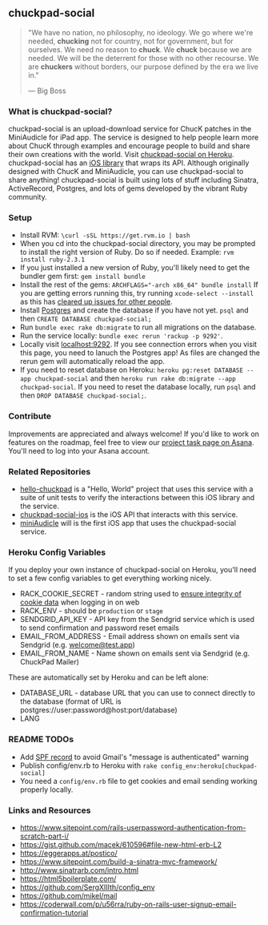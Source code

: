 ## chuckpad-social

> "We have no nation, no philosophy, no ideology. We go where we're needed, **chucking** not for country, not for government, but for ourselves. We need no reason to **chuck**. We **chuck** because we are needed. We will be the deterrent for those with no other recourse. We are **chuckers** without borders, our purpose defined by the era we live in."
> 
> ― Big Boss

### What is chuckpad-social?

chuckpad-social is an upload-download service for ChucK patches in the MiniAudicle for iPad app. The service is designed to help people learn more about ChucK through examples and encourage people to build and share their own creations with the world. Visit [chuckpad-social on Heroku][2]. chuckpad-social has an [iOS library][6] that wraps its API. Although originally designed with ChucK and MiniAudicle, you can use chuckpad-social to share anything! chuckpad-social is built using lots of stuff including Sinatra, ActiveRecord, Postgres, and lots of gems developed by the vibrant Ruby community. 

### Setup
* Install RVM: `\curl -sSL https://get.rvm.io | bash`
* When you cd into the chuckpad-social directory, you may be prompted to install the right version of Ruby. Do so if needed. Example: `rvm install ruby-2.3.1`
* If you just installed a new version of Ruby, you'll likely need to get the bundler gem first: `gem install bundle`
* Install the rest of the gems: `ARCHFLAGS="-arch x86_64" bundle install` If you are getting errors running this, try running `xcode-select --install` as this has [cleared up issues for other people][3].
* Install [Postgres][4] and create the database if you have not yet. `psql` and then `CREATE DATABASE chuckpad-social;`
* Run `bundle exec rake db:migrate` to run all migrations on the database.
* Run the service locally: `bundle exec rerun 'rackup -p 9292'`.
* Locally visit [localhost:9292](http://localhost:9292/). If you see connection errors when you visit this page, you need to lanuch the Postgres app! As files are changed the rerun gem will automatically reload the app.
* If you need to reset database on Heroku: `heroku pg:reset DATABASE --app chuckpad-social` and then `heroku run rake db:migrate --app chuckpad-social`. If you need to reset the database locally, run `psql` and then `DROP DATABASE chuckpad-social;`.

### Contribute
Improvements are appreciated and always welcome! If you'd like to work on features on the roadmap, feel free to view our [project task page on Asana][5]. You'll need to log into your Asana account.

### Related Repositories
* [hello-chuckpad][8] is a "Hello, World" project that uses this service with a suite of unit tests to verify the interactions between this iOS library and the service. 
* [chuckpad-social-ios][9] is the iOS API that interacts with this service.
* [miniAudicle][10] will is the first iOS app that uses the chuckpad-social service.

### Heroku Config Variables

If you deploy your own instance of chuckpad-social on Heroku, you'll need to set a few config variables to get everything working nicely.

* RACK_COOKIE_SECRET - random string used to [ensure integrity of cookie data][11] when logging in on web
* RACK_ENV - should be `production` or `stage`
* SENDGRID_API_KEY - API key from the Sendgrid service which is used to send confirmation and password reset emails
* EMAIL_FROM_ADDRESS - Email address shown on emails sent via Sendgrid (e.g. welcome@test.app)
* EMAIL_FROM_NAME - Name shown on emails sent via Sendgrid (e.g. ChuckPad Mailer)

These are automatically set by Heroku and can be left alone:

* DATABASE_URL - database URL that you can use to connect directly to the database (format of URL is postgres://user:password@host:port/database)
* LANG

### README TODOs
* Add [SPF record][7] to avoid Gmail's "message is authenticated" warning
* Publish config/env.rb to Heroku with `rake config_env:heroku[chuckpad-social]`
* You need a `config/env.rb` file to get cookies and email sending working properly locally.

### Links and Resources
* https://www.sitepoint.com/rails-userpassword-authentication-from-scratch-part-i/
* https://gist.github.com/macek/610596#file-new-html-erb-L2
* https://eggerapps.at/postico/
* https://www.sitepoint.com/build-a-sinatra-mvc-framework/
* http://www.sinatrarb.com/intro.html
* https://html5boilerplate.com/
* https://github.com/SergXIIIth/config_env
* https://github.com/mikel/mail
* https://coderwall.com/p/u56rra/ruby-on-rails-user-signup-email-confirmation-tutorial

[1]: http://postgresapp.com/
[2]: http://chuckpad-social.herokuapp.com/
[3]: https://github.com/sparklemotion/nokogiri/issues/1483#issuecomment-224684394
[4]: https://www.postgresql.org/download/
[5]: https://app.asana.com/-/share?s=147252256199690-lWxuO8hBjVq7jOGkmVlwpUpsPfvH9ekYGQToiw1dMUP-868703070985
[6]: https://github.com/markcerqueira/chuckpad-social-ios
[7]: https://help.dreamhost.com/hc/en-us/articles/220854287-What-SPF-records-do-I-use-
[8]: https://github.com/markcerqueira/hello-chuckpad
[9]: https://github.com/markcerqueira/chuckpad-social-ios
[10]: https://github.com/ccrma/miniAudicle
[11]: http://www.rubydoc.info/github/rack/rack/Rack/Session/Cookie
